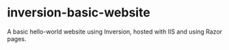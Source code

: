 # inversion-basic-website
A basic hello-world website using Inversion, hosted with IIS and using Razor pages.
